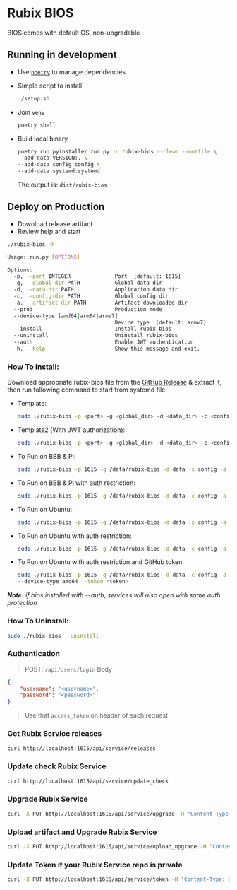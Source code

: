 # Rubix BIOS

BIOS comes with default OS, non-upgradable

## Running in development

- Use [`poetry`](https://github.com/python-poetry/poetry) to manage dependencies
- Simple script to install

    ```bash
    ./setup.sh
    ```

- Join `venv`

    ```bash
    poetry shell
    ```

- Build local binary

    ```bash
    poetry run pyinstaller run.py -n rubix-bios --clean --onefile \
    --add-data VERSION:. \
    --add-data config:config \
    --add-data systemd:systemd
    ```

  The output is: `dist/rubix-bios`

## Deploy on Production

- Download release artifact
- Review help and start
```bash
./rubix-bios -h

Usage: run.py [OPTIONS]

Options:
  -p, --port INTEGER              Port  [default: 1615]
  -g, --global-dir PATH           Global data dir
  -d, --data-dir PATH             Application data dir
  -c, --config-dir PATH           Global config dir
  -a, --artifact-dir PATH         Artifact downloaded dir
  --prod                          Production mode
  --device-type [amd64|arm64|armv7]
                                  Device type  [default: armv7]
  --install                       Install rubix-bios
  --uninstall                     Uninstall rubix-bios
  --auth                          Enable JWT authentication
  -h, --help                      Show this message and exit.
```

### How To Install:

Download appropriate rubix-bios file from the [GitHub Release](https://github.com/NubeIO/rubix-bios/releases) & extract 
it, then run following command to start from systemd file:

- Template: 
    ```bash
    sudo ./rubix-bios -p <port> -g <global_dir> -d <data_dir> -c <config_dir> -a <artifact_dir> --device-type <device_type> --prod --install
    ```
- Template2 (With JWT authorization): 
  ```bash
  sudo ./rubix-bios -p <port> -g <global_dir> -d <data_dir> -c <config_dir> -a <artifact_dir> --device-type <device_type> --prod --install --auth
  ```
- To Run on BBB & Pi: 
    ```bash
    sudo ./rubix-bios -p 1615 -g /data/rubix-bios -d data -c config -a apps --prod --install
    ```
- To Run on BBB & Pi with auth restriction: 
    ```bash
    sudo ./rubix-bios -p 1615 -g /data/rubix-bios -d data -c config -a apps --prod --install --auth
    ```  
- To Run on Ubuntu: 
    ```bash
    sudo ./rubix-bios -p 1615 -g /data/rubix-bios -d data -c config -a apps --prod --install --device-type amd64
    ```    
- To Run on Ubuntu with auth restriction: 
    ```bash
    sudo ./rubix-bios -p 1615 -g /data/rubix-bios -d data -c config -a apps --prod --install --auth --device-type amd64
    ```   
- To Run on Ubuntu with auth restriction and GitHub token: 
    ```bash
    sudo ./rubix-bios -p 1615 -g /data/rubix-bios -d data -c config -a apps --prod --install --auth \
    --device-type amd64 --token <token>
    ```   

_**Note:** if bios installed with --auth, services will also open with same auth protection_

### How To Uninstall:

```bash
sudo ./rubix-bios --uninstall
```

### Authentication

> POST: `/api/users/login`
> Body
```json
{
    "username": "<username>",
    "password": "<password>"
}
```

> Use that `access_token` on header of each request

### Get Rubix Service releases
```bash
curl http://localhost:1615/api/service/releases
```

### Update check Rubix Service

```bash
curl http://localhost:1615/api/service/update_check
```

### Upgrade Rubix Service

```bash
curl -X PUT http://localhost:1615/api/service/upgrade -H "Content-Type: application/json" -d '{"version": latest|<version>}
```

### Upload artifact and Upgrade Rubix Service

```bash
curl -X PUT http://localhost:1615/api/service/upload_upgrade -H "Content-Type: multipart/form-data" -F "version=<version>" -F "file=<file>"
```

### Update Token if your Rubix Service repo is private

```bash
curl -X PUT http://localhost:1615/api/service/token -H "Content-Type: application/json" -d '{"token": <TOKEN>|null}'
```